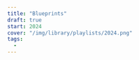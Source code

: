 ```yaml
---
title: "Blueprints"
draft: true
start: 2024
cover: "/img/library/playlists/2024.png"
tags:
  -
---
```


